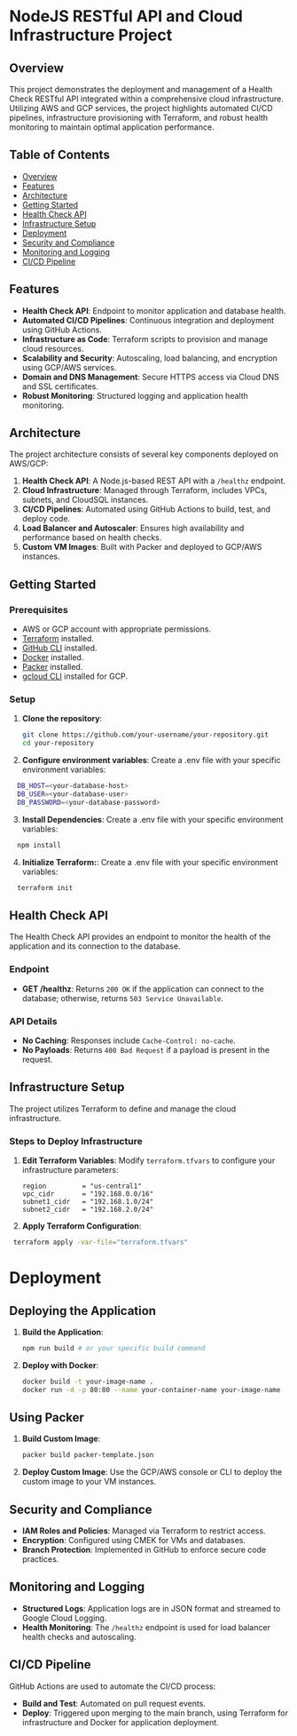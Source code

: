 # NodeJS RESTful API and Cloud Infrastructure Project

## Overview

This project demonstrates the deployment and management of a Health Check RESTful API integrated within a comprehensive cloud infrastructure. Utilizing AWS and GCP services, the project highlights automated CI/CD pipelines, infrastructure provisioning with Terraform, and robust health monitoring to maintain optimal application performance.

## Table of Contents

- [Overview](#overview)
- [Features](#features)
- [Architecture](#architecture)
- [Getting Started](#getting-started)
- [Health Check API](#health-check-api)
- [Infrastructure Setup](#infrastructure-setup)
- [Deployment](#deployment)
- [Security and Compliance](#security-and-compliance)
- [Monitoring and Logging](#monitoring-and-logging)
- [CI/CD Pipeline](#cicd-pipeline)

## Features

- **Health Check API**: Endpoint to monitor application and database health.
- **Automated CI/CD Pipelines**: Continuous integration and deployment using GitHub Actions.
- **Infrastructure as Code**: Terraform scripts to provision and manage cloud resources.
- **Scalability and Security**: Autoscaling, load balancing, and encryption using GCP/AWS services.
- **Domain and DNS Management**: Secure HTTPS access via Cloud DNS and SSL certificates.
- **Robust Monitoring**: Structured logging and application health monitoring.

## Architecture

The project architecture consists of several key components deployed on AWS/GCP:

1. **Health Check API**: A Node.js-based REST API with a `/healthz` endpoint.
2. **Cloud Infrastructure**: Managed through Terraform, includes VPCs, subnets, and CloudSQL instances.
3. **CI/CD Pipelines**: Automated using GitHub Actions to build, test, and deploy code.
4. **Load Balancer and Autoscaler**: Ensures high availability and performance based on health checks.
5. **Custom VM Images**: Built with Packer and deployed to GCP/AWS instances.


## Getting Started

### Prerequisites

- AWS or GCP account with appropriate permissions.
- [Terraform](https://www.terraform.io/downloads.html) installed.
- [GitHub CLI](https://cli.github.com/) installed.
- [Docker](https://www.docker.com/products/docker-desktop) installed.
- [Packer](https://www.packer.io/downloads) installed.
- [gcloud CLI](https://cloud.google.com/sdk/docs/install) installed for GCP.

### Setup

1. **Clone the repository**:
   ```bash
   git clone https://github.com/your-username/your-repository.git
   cd your-repository
   ```
2. **Configure environment variables**:
Create a .env file with your specific environment variables:
```bash
  DB_HOST=<your-database-host>
  DB_USER=<your-database-user>
  DB_PASSWORD=<your-database-password>
```
3. **Install Dependencies**:
Create a .env file with your specific environment variables:
```bash
  npm install
```
4. **Initialize Terraform:**:
Create a .env file with your specific environment variables:
```bash
  terraform init
```

## Health Check API

The Health Check API provides an endpoint to monitor the health of the application and its connection to the database.

### Endpoint

- **GET /healthz**: Returns `200 OK` if the application can connect to the database; otherwise, returns `503 Service Unavailable`.

### API Details

- **No Caching**: Responses include `Cache-Control: no-cache`.
- **No Payloads**: Returns `400 Bad Request` if a payload is present in the request.

## Infrastructure Setup

The project utilizes Terraform to define and manage the cloud infrastructure.

### Steps to Deploy Infrastructure

1. **Edit Terraform Variables**:
   Modify `terraform.tfvars` to configure your infrastructure parameters:
   ```hcl
   region         = "us-central1"
   vpc_cidr       = "192.168.0.0/16"
   subnet1_cidr   = "192.168.1.0/24"
   subnet2_cidr   = "192.168.2.0/24"

2. **Apply Terraform Configuration**:
  ```bash
   terraform apply -var-file="terraform.tfvars"
  ```

# Deployment

## Deploying the Application

1. **Build the Application**:

    ```bash
    npm run build # or your specific build command
    ```

2. **Deploy with Docker**:

    ```bash
    docker build -t your-image-name .
    docker run -d -p 80:80 --name your-container-name your-image-name
    ```

## Using Packer

1. **Build Custom Image**:

    ```bash
    packer build packer-template.json
    ```

2. **Deploy Custom Image**: Use the GCP/AWS console or CLI to deploy the custom image to your VM instances.

## Security and Compliance

* **IAM Roles and Policies**: Managed via Terraform to restrict access.
* **Encryption**: Configured using CMEK for VMs and databases.
* **Branch Protection**: Implemented in GitHub to enforce secure code practices.

## Monitoring and Logging

* **Structured Logs**: Application logs are in JSON format and streamed to Google Cloud Logging.
* **Health Monitoring**: The `/healthz` endpoint is used for load balancer health checks and autoscaling.

## CI/CD Pipeline

GitHub Actions are used to automate the CI/CD process:

* **Build and Test**: Automated on pull request events.
* **Deploy**: Triggered upon merging to the main branch, using Terraform for infrastructure and Docker for application deployment.

